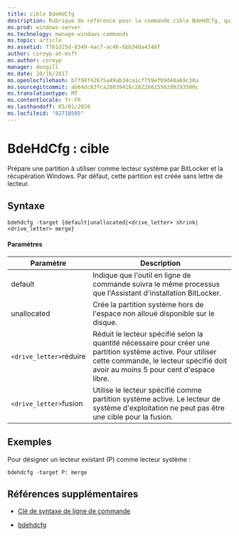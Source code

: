 ```yaml
---
title: cible BdeHdCfg
description: Rubrique de référence pour la commande cible BdeHdCfg, qui prépare une partition à utiliser comme lecteur système par BitLocker et la récupération Windows.
ms.prod: windows-server
ms.technology: manage-windows-commands
ms.topic: article
ms.assetid: f761d25d-8349-4ac7-ac46-6bb340a4348f
author: coreyp-at-msft
ms.author: coreyp
manager: dongill
ms.date: 10/16/2017
ms.openlocfilehash: b7f98f42675a49ab34ca1cf759efb9d40a69c38a
ms.sourcegitcommit: ab64dc83fca28039416c26226815502d0193500c
ms.translationtype: MT
ms.contentlocale: fr-FR
ms.lasthandoff: 05/01/2020
ms.locfileid: "82718595"
---
```

# <a name="bdehdcfg-target"></a>BdeHdCfg : cible

Prépare une partition à utiliser comme lecteur système par BitLocker et la récupération Windows. Par défaut, cette partition est créée sans lettre de lecteur.

## <a name="syntax"></a>Syntaxe

```
bdehdcfg -target {default|unallocated|<drive_letter> shrink|<drive_letter> merge}
```

#### <a name="parameters"></a>Paramètres

| Paramètre | Description |
| --------- | ----------- |
| default | Indique que l'outil en ligne de commande suivra le même processus que l'Assistant d'installation BitLocker. |
| unallocated | Crée la partition système hors de l'espace non alloué disponible sur le disque. |
| `<drive_letter>`réduire | Réduit le lecteur spécifié selon la quantité nécessaire pour créer une partition système active. Pour utiliser cette commande, le lecteur spécifié doit avoir au moins 5 pour cent d'espace libre. |
| `<drive_letter>`fusion | Utilise le lecteur spécifié comme partition système active. Le lecteur de système d'exploitation ne peut pas être une cible pour la fusion. |

## <a name="examples"></a>Exemples

Pour désigner un lecteur existant (P) comme lecteur système :

```
bdehdcfg -target P: merge
```

## <a name="additional-references"></a>Références supplémentaires

- [Clé de syntaxe de ligne de commande](command-line-syntax-key.md)

- [bdehdcfg](bdehdcfg.md)
